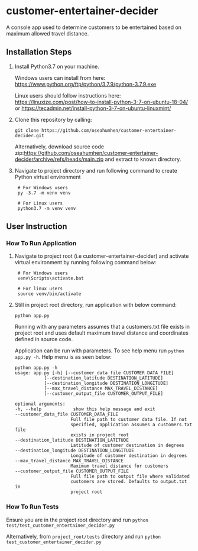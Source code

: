 # customer-entertainer-decider

A console app used to determine customers to be entertained based on maximum allowed travel distance.

## Installation Steps
1. Install Python3.7 on your machine.
   
   Windows users can install from here: <https://www.python.org/ftp/python/3.7.9/python-3.7.9.exe>
   
   Linux users should follow instructions here: <https://linuxize.com/post/how-to-install-python-3-7-on-ubuntu-18-04/> or <https://tecadmin.net/install-python-3-7-on-ubuntu-linuxmint/>
   
2. Clone this repository by calling:
   ```
   git clone https://github.com/oseahumhen/customer-entertainer-decider.git
   ```
   Alternatively, download source code zip:<https://github.com/oseahumhen/customer-entertainer-decider/archive/refs/heads/main.zip> 
   and extract to known directory.

3. Navigate to project directory and run following command to create Python virtual environment
   ```
    # For Windows users
    py -3.7 -m venv venv
    
    # For Linux users
    python3.7 -m venv venv
   ```

## User Instruction

### How To Run Application
1. Navigate to project root (i.e customer-entertainer-decider) and activate virtual environment by running following command below:
   ```
    # For Windows users
    venv\Scripts\activate.bat
    
    # For linux users
    source venv/bin/activate
   ```
2. Still in project root directory, run application with below command:
   ```
   python app.py
   ```
   Running with any parameters assumes that a customers.txt file exists in project root and uses default maximum travel distance and coordinates defined in source code.
   
   Application can be run with parameters. To see help menu run `python app.py -h`. Help menu is as seen below:
   ```
   python app.py -h
   usage: app.py [-h] [--customer_data_file CUSTOMER_DATA_FILE]
              [--destination_latitude DESTINATION_LATITUDE]
              [--destination_longitude DESTINATION_LONGITUDE]
              [--max_travel_distance MAX_TRAVEL_DISTANCE]
              [--customer_output_file CUSTOMER_OUTPUT_FILE]

   optional arguments:
   -h, --help            show this help message and exit
   --customer_data_file CUSTOMER_DATA_FILE
                        Full file path to customer data file. If not
                        specified, application assumes a customers.txt file
                        exists in project root
   --destination_latitude DESTINATION_LATITUDE
                        Latitude of customer destination in degrees
   --destination_longitude DESTINATION_LONGITUDE
                        Longitude of customer destination in degrees
   --max_travel_distance MAX_TRAVEL_DISTANCE
                        Maximum travel distance for customers
   --customer_output_file CUSTOMER_OUTPUT_FILE
                        Full file path to output file where validated
                        customers are stored. Defaults to output.txt in
                        project root
   ```

### How To Run Tests
Ensure you are in the project root directory and run `python test/test_customer_entertainer_decider.py`
   
Alternatively, from `project_root/tests` directory and  run `python test_customer_entertainer_decider.py`


